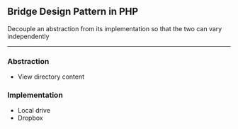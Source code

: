 ## Bridge Design Pattern in PHP 
Decouple an abstraction from its implementation so that the two can vary independently

---

### Abstraction

- View directory content

### Implementation

- Local drive 
- Dropbox
